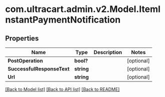 # com.ultracart.admin.v2.Model.ItemInstantPaymentNotification
## Properties

Name | Type | Description | Notes
------------ | ------------- | ------------- | -------------
**PostOperation** | **bool?** |  | [optional] 
**SuccessfulResponseText** | **string** |  | [optional] 
**Url** | **string** |  | [optional] 

[[Back to Model list]](../README.md#documentation-for-models) [[Back to API list]](../README.md#documentation-for-api-endpoints) [[Back to README]](../README.md)

